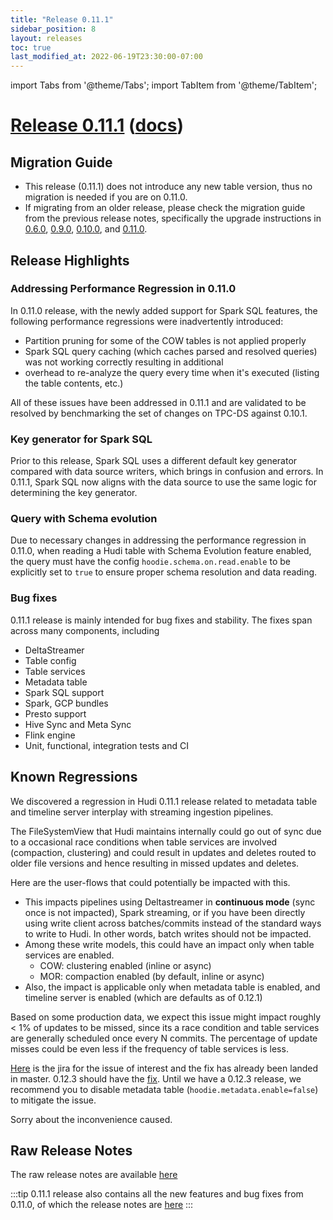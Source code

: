 ```yaml
---
title: "Release 0.11.1"
sidebar_position: 8
layout: releases
toc: true
last_modified_at: 2022-06-19T23:30:00-07:00
---
```

import Tabs from '@theme/Tabs';
import TabItem from '@theme/TabItem';

# [Release 0.11.1](https://github.com/apache/hudi/releases/tag/release-0.11.1) ([docs](/docs/quick-start-guide))

## Migration Guide

* This release (0.11.1) does not introduce any new table version, thus no migration is needed if you are on 0.11.0.
* If migrating from an older release, please check the migration guide from the previous release notes, specifically
the upgrade instructions in [0.6.0](/releases/release-0.6.0#migration-guide-for-this-release),
[0.9.0](/releases/release-0.9.0#migration-guide-for-this-release), [0.10.0](/releases/release-0.10.0#migration-guide), and 
[0.11.0](/releases/release-0.11.0#migration-guide).


## Release Highlights

### Addressing Performance Regression in 0.11.0

In 0.11.0 release, with the newly added support for Spark SQL features, the following performance regressions were
inadvertently introduced:
* Partition pruning for some of the COW tables is not applied properly
* Spark SQL query caching (which caches parsed and resolved queries) was not working correctly resulting in additional
* overhead to re-analyze the query every time when it's executed (listing the table contents, etc.)

All of these issues have been addressed in 0.11.1 and are validated to be resolved by benchmarking the set of changes
on TPC-DS against 0.10.1.

### Key generator for Spark SQL

Prior to this release, Spark SQL uses a different default key generator compared with data source writers, which brings
in confusion and errors.  In 0.11.1, Spark SQL now aligns with the data source to use the same logic for determining
the key generator.

### Query with Schema evolution

Due to necessary changes in addressing the performance regression in 0.11.0, when reading a Hudi table with Schema
Evolution feature enabled, the query must have the config `hoodie.schema.on.read.enable` to be explicitly set to `true`
to ensure proper schema resolution and data reading.

### Bug fixes

0.11.1 release is mainly intended for bug fixes and stability. The fixes span across many components, including
* DeltaStreamer
* Table config
* Table services
* Metadata table
* Spark SQL support
* Spark, GCP bundles
* Presto support
* Hive Sync and Meta Sync
* Flink engine
* Unit, functional, integration tests and CI

## Known Regressions

We discovered a regression in Hudi 0.11.1 release related to metadata table and timeline server interplay with streaming ingestion pipelines.

The FileSystemView that Hudi maintains internally could go out of sync due to a occasional race conditions when table services are involved
(compaction, clustering) and could result in updates and deletes routed to older file versions and hence resulting in missed updates and deletes.

Here are the user-flows that could potentially be impacted with this.

- This impacts pipelines using Deltastreamer in **continuous mode** (sync once is not impacted), Spark streaming, or if you have been directly
  using write client across batches/commits instead of the standard ways to write to Hudi. In other words, batch writes should not be impacted.
- Among these write models, this could have an impact only when table services are enabled.
  - COW: clustering enabled (inline or async)
  - MOR: compaction enabled (by default, inline or async)
- Also, the impact is applicable only when metadata table is enabled, and timeline server is enabled (which are defaults as of 0.12.1)

Based on some production data, we expect this issue might impact roughly < 1% of updates to be missed, since its a race condition
and table services are generally scheduled once every N commits. The percentage of update misses could be even less if the
frequency of table services is less.

[Here](https://issues.apache.org/jira/browse/HUDI-5863) is the jira for the issue of interest and the fix has already been landed in master.
0.12.3 should have the [fix](https://github.com/apache/hudi/pull/8079). Until we have a 0.12.3 release, we recommend you to disable metadata table
(`hoodie.metadata.enable=false`) to mitigate the issue.

Sorry about the inconvenience caused.

## Raw Release Notes

The raw release notes are available [here](https://issues.apache.org/jira/secure/ReleaseNote.jspa?projectId=12322822&version=12351597)

:::tip
0.11.1 release also contains all the new features and bug fixes from 0.11.0, of which the release notes are [here](/releases/release-0.11.0)
:::